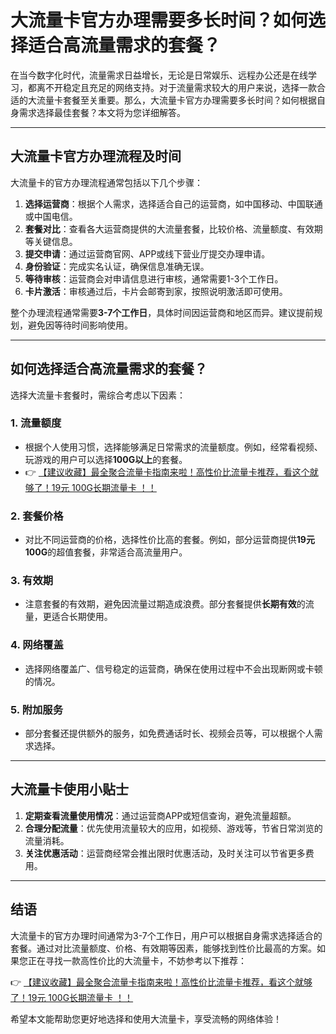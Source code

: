 # 大流量卡官方办理需要多长时间？如何选择适合高流量需求的套餐？

在当今数字化时代，流量需求日益增长，无论是日常娱乐、远程办公还是在线学习，都离不开稳定且充足的网络支持。对于流量需求较大的用户来说，选择一款合适的大流量卡套餐至关重要。那么，大流量卡官方办理需要多长时间？如何根据自身需求选择最佳套餐？本文将为您详细解答。

---

## 大流量卡官方办理流程及时间

大流量卡的官方办理流程通常包括以下几个步骤：

1. **选择运营商**：根据个人需求，选择适合自己的运营商，如中国移动、中国联通或中国电信。
2. **套餐对比**：查看各大运营商提供的大流量套餐，比较价格、流量额度、有效期等关键信息。
3. **提交申请**：通过运营商官网、APP或线下营业厅提交办理申请。
4. **身份验证**：完成实名认证，确保信息准确无误。
5. **等待审核**：运营商会对申请信息进行审核，通常需要1-3个工作日。
6. **卡片激活**：审核通过后，卡片会邮寄到家，按照说明激活即可使用。

整个办理流程通常需要**3-7个工作日**，具体时间因运营商和地区而异。建议提前规划，避免因等待时间影响使用。

---

## 如何选择适合高流量需求的套餐？

选择大流量卡套餐时，需综合考虑以下因素：

### 1. **流量额度**
   - 根据个人使用习惯，选择能够满足日常需求的流量额度。例如，经常看视频、玩游戏的用户可以选择**100G以上**的套餐。
   - 👉 [【建议收藏】最全聚合流量卡指南来啦！高性价比流量卡推荐，看这个就够了！19元 100G长期流量卡 ！！](https://bit.ly/Liuliangka)

### 2. **套餐价格**
   - 对比不同运营商的价格，选择性价比高的套餐。例如，部分运营商提供**19元100G**的超值套餐，非常适合高流量用户。

### 3. **有效期**
   - 注意套餐的有效期，避免因流量过期造成浪费。部分套餐提供**长期有效**的流量，更适合长期使用。

### 4. **网络覆盖**
   - 选择网络覆盖广、信号稳定的运营商，确保在使用过程中不会出现断网或卡顿的情况。

### 5. **附加服务**
   - 部分套餐还提供额外的服务，如免费通话时长、视频会员等，可以根据个人需求选择。

---

## 大流量卡使用小贴士

1. **定期查看流量使用情况**：通过运营商APP或短信查询，避免流量超额。
2. **合理分配流量**：优先使用流量较大的应用，如视频、游戏等，节省日常浏览的流量消耗。
3. **关注优惠活动**：运营商经常会推出限时优惠活动，及时关注可以节省更多费用。

---

## 结语

大流量卡的官方办理时间通常为3-7个工作日，用户可以根据自身需求选择适合的套餐。通过对比流量额度、价格、有效期等因素，能够找到性价比最高的方案。如果您正在寻找一款高性价比的大流量卡，不妨参考以下推荐：

👉 [【建议收藏】最全聚合流量卡指南来啦！高性价比流量卡推荐，看这个就够了！19元 100G长期流量卡 ！！](https://bit.ly/Liuliangka)

希望本文能帮助您更好地选择和使用大流量卡，享受流畅的网络体验！